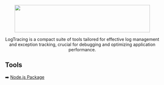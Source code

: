 <p align="center">
  <img width="442" height="90" src="https://github.com/logtracing/node-pkg/assets/55886451/a605b6fd-14c8-4d0d-9cfa-c8f0742aa5ec">
</p>

<p align="center">LogTracing is a compact suite of tools tailored for effective log management and exception tracking, crucial for debugging and optimizing application performance.</p>

## Tools
:arrow_right: [Node.js Package](https://github.com/logtracing/node-pkg)
